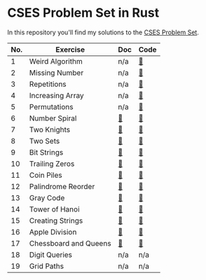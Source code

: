 # CSES Problem Set in Rust

In this repository you'll find my solutions to the [CSES Problem Set](https://cses.fi/problemset/).

| No. | Exercise              | Doc                                  | Code                                        |
| --- | --------------------- | ------------------------------------ | ------------------------------------------- |
| 1   | Weird Algorithm       | n/a                                  | [📜](./src/bin/01_weird_algorithm.rs)       |
| 2   | Missing Number        | n/a                                  | [📜](./src/bin/02_missing_number.rs)        |
| 3   | Repetitions           | n/a                                  | [📜](./src/bin/03_repetitions.rs)           |
| 4   | Increasing Array      | n/a                                  | [📜](./src/bin/04_increasing_array.rs)      |
| 5   | Permutations          | n/a                                  | [📜](./src/bin/05_permutations.rs)          |
| 6   | Number Spiral         | [📝](./src/number_spiral.md)         | [📜](./src/bin/06_number_spiral.rs)         |
| 7   | Two Knights           | [📝](./src/two_knights.md)           | [📜](./src/bin/07_two_knights.rs)           |
| 8   | Two Sets              | [📝](./src/two_sets.md)              | [📜](./src/bin/08_two_sets.rs)              |
| 9   | Bit Strings           | [📝](./src/bit_strings.md)           | [📜](./src/bin/09_bit_strings.rs)           |
| 10  | Trailing Zeros        | [📝](./src/trailing_zeros.md)        | [📜](./src/bin/10_trailing_zeros.rs)        |
| 11  | Coin Piles            | [📝](./src/coin_piles.md)            | [📜](./src/bin/11_coin_piles.rs)            |
| 12  | Palindrome Reorder    | [📝](./src/palindrome_reorder.md)    | [📜](./src/bin/12_palindrome_reorder.rs)    |
| 13  | Gray Code             | [📝](./src/gray_code.md)             | [📜](./src/bin/13_gray_code.rs)             |
| 14  | Tower of Hanoi        | [📝](./src/tower_of_hanoi.md)        | [📜](./src/bin/14_tower_of_hanoi.rs)        |
| 15  | Creating Strings      | [📝](./src/creating_strings.md)      | [📜](./src/bin/15_creating_strings.rs)      |
| 16  | Apple Division        | [📝](./src/apple_division.md)        | [📜](./src/bin/16_apple_division.rs)        |
| 17  | Chessboard and Queens | [📝](./src/chessboard_and_queens.md) | [📜](./src/bin/17_chessboard_and_queens.rs) |
| 18  | Digit Queries         | n/a                                  | n/a                                         |
| 19  | Grid Paths            | n/a                                  | n/a                                         |
